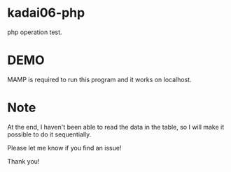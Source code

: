 # kadai06-php
 php operation test.

# DEMO
MAMP is required to run this program and it works on localhost.

# Note
At the end, I haven't been able to read the data in the table,
so I will make it possible to do it sequentially.

Please let me know if you find an issue!

Thank you!
